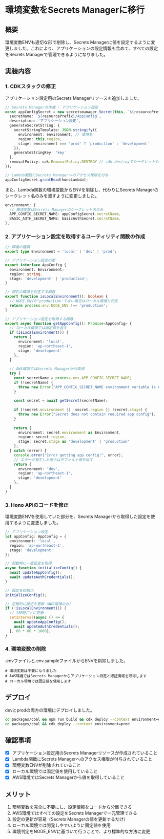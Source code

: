 # 環境変数をSecrets Managerに移行

## 概要

環境変数ENVも適切な形で削除し、Secrets Managerに値を設定するように変更しました。これにより、アプリケーションの設定情報も含めて、すべての設定をSecrets Managerで管理できるようになりました。

## 実装内容

### 1. CDKスタックの修正

アプリケーション設定用のSecrets Managerリソースを追加しました。

```typescript
// Secrets Managerの作成 - アプリケーション設定
const appConfigSecret = new secretsmanager.Secret(this, `${resourcePrefix}AppConfigSecret`, {
  secretName: `${resourcePrefix}/AppConfig`,
  description: 'アプリケーション設定',
  generateSecretString: {
    secretStringTemplate: JSON.stringify({
      environment: environment, // 環境名
      region: this.region,
      stage: environment === 'prod' ? 'production' : 'development'
    }),
    generateStringKey: 'key'
  },
  removalPolicy: cdk.RemovalPolicy.DESTROY // cdk destroyでシークレットも削除する
});

// Lambda関数にSecrets Managerへのアクセス権限を付与
appConfigSecret.grantRead(honoLambda);
```

また、Lambda関数の環境変数からENVを削除し、代わりにSecrets Managerのシークレット名のみを渡すように変更しました。

```typescript
environment: {
  // 環境変数はSecrets Managerのシークレット名のみ
  APP_CONFIG_SECRET_NAME: appConfigSecret.secretName,
  BASIC_AUTH_SECRET_NAME: basicAuthSecret.secretName,
},
```

### 2. アプリケーション設定を取得するユーティリティ関数の作成

```typescript
// 環境の種類
export type Environment = 'local' | 'dev' | 'prod';

// アプリケーション設定の型
export interface AppConfig {
  environment: Environment;
  region: string;
  stage: 'development' | 'production';
}

// 現在の環境を判定する関数
export function isLocalEnvironment(): boolean {
  // NODE_ENVが'production'でない場合はローカル環境と判定
  return process.env.NODE_ENV !== 'production';
}

// アプリケーション設定を取得する関数
export async function getAppConfig(): Promise<AppConfig> {
  // ローカル環境では固定値を返す
  if (isLocalEnvironment()) {
    return {
      environment: 'local',
      region: 'ap-northeast-1',
      stage: 'development'
    };
  }
  
  // AWS環境ではSecrets Managerから取得
  try {
    const secretName = process.env.APP_CONFIG_SECRET_NAME;
    if (!secretName) {
      throw new Error("APP_CONFIG_SECRET_NAME environment variable is not set");
    }
    
    const secret = await getSecret(secretName);
    
    if (!secret.environment || !secret.region || !secret.stage) {
      throw new Error("Secret does not contain required app config");
    }
    
    return {
      environment: secret.environment as Environment,
      region: secret.region,
      stage: secret.stage as 'development' | 'production'
    };
  } catch (error) {
    console.error("Error getting app config:", error);
    // エラーが発生した場合はデフォルト値を返す
    return {
      environment: 'dev',
      region: 'ap-northeast-1',
      stage: 'development'
    };
  }
}
```

### 3. Hono APIのコードを修正

環境変数ENVを使用していた部分を、Secrets Managerから取得した設定を使用するように変更しました。

```typescript
// アプリケーション設定
let appConfig: AppConfig = {
  environment: 'local',
  region: 'ap-northeast-1',
  stage: 'development'
};

// 起動時に一度設定を取得
async function initializeConfig() {
  await updateAppConfig();
  await updateAuthCredentials();
}

// 設定を初期化
initializeConfig();

// 定期的に設定を更新（AWS環境のみ）
if (!isLocalEnvironment()) {
  // 1時間ごとに更新
  setInterval(async () => {
    await updateAppConfig();
    await updateAuthCredentials();
  }, 60 * 60 * 1000);
}
```

### 4. 環境変数の削除

.envファイルと.env.sampleファイルからENVを削除しました。

```
# 環境変数は不要になりました
# AWS環境ではSecrets Managerからアプリケーション設定と認証情報を取得します
# ローカル環境では固定値を使用します
```

## デプロイ

devとprodの両方の環境にデプロイしました。

```bash
cd packages/cbal && npm run build && cdk deploy --context environment=dev
cd packages/cbal && cdk deploy --context environment=prod
```

## 確認事項

- [x] アプリケーション設定用のSecrets Managerリソースが作成されていること
- [x] Lambda関数にSecrets Managerへのアクセス権限が付与されていること
- [x] 環境変数ENVが削除されていること
- [x] ローカル環境では固定値を使用していること
- [x] AWS環境ではSecrets Managerから値を取得していること

## メリット

1. 環境変数を完全に不要にし、設定情報をコードから分離できる
2. AWS環境ではすべての設定をSecrets Managerで一元管理できる
3. 設定の更新が容易（Secrets Managerの値を更新するだけ）
4. ローカル環境では開発しやすいように固定値を使用
5. 環境判定をNODE_ENVに基づいて行うことで、より標準的な方法に変更
